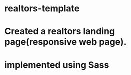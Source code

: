 # realtors-template
# Created a realtors landing page(responsive web page).
# implemented using Sass
